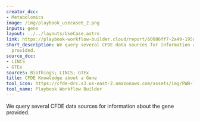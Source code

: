 ```yaml
---
creator_dcc:
- Metabolomics
image: /img/playbook_usecase6_2.png
inputs: gene
layout: ../../layouts/UseCase.astro
link: https://playbook-workflow-builder.cloud/report/60086ff7-2a49-195a-9682-146e763e32cc
short_description: We query several CFDE data sources for information about the gene
  provided.
source_dcc:
- LINCS
- GTEx
sources: BioThings; LINCS; GTEx
title: CFDE Knowledge about a Gene
tool_icon: https://cfde-drc.s3.us-east-2.amazonaws.com/assets/img/PWB-logo-2024.png
tool_name: Playbook Workflow Builder
---
```

We query several CFDE data sources for information about the gene provided.